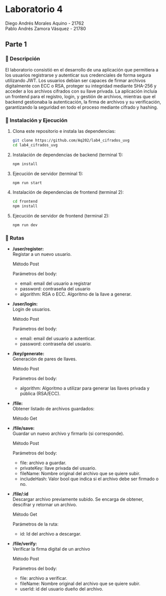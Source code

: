 # Laboratorio 4

Diego Andrés Morales Aquino - 21762<br>
Pablo Andrés Zamora Vásquez - 21780<br>

## Parte 1

### 📜 Descripción

El laboratorio consistió en el desarrollo de una aplicación que permitiera a los usuarios registrarse y autenticar sus credenciales de forma segura utilizando JWT. Los usuarios debían ser capaces de firmar archivos digitalmente con ECC o RSA, proteger su integridad mediante SHA-256 y acceder a los archivos cifrados con su llave privada. La aplicación incluía un frontend para el registro, login, y gestión de archivos, mientras que el backend gestionaba la autenticación, la firma de archivos y su verificación, garantizando la seguridad en todo el proceso mediante cifrado y hashing.

### 🚀 Instalación y Ejecución

1. Clona este repositorio e instala las dependencias:

    ```bash
    git clone https://github.com/Aq202/lab4_cifrados_uvg
    cd lab4_cifrados_uvg
    ```

2. Instalación de dependencias de backend (terminal 1):

    ```bash
    npm install
    ```
3. Ejecución de servidor (terminal 1):
    ```bash
    npm run start
    ```

4. Instalación de dependencias de frontend (terminal 2):

    ```bash
    cd frontend
    npm install
    ```

5. Ejecución de servidor de frontend (terminal 2):

    ```bash
    npm run dev
    ``` 

### 📜 Rutas

* **/user/register:** <br>
    Registar a un nuevo usuario.

    Método Post

    Parámetros del body: 

    - email: email del usuario a registrar
    - password: contraseña del usuario
    - algorithm: RSA o ECC. Algoritmo de la llave a generar.

* **/user/login:** <br>
    Login de usuarios.

    Método Post

    Parámetros del body: 

    - email: email del usuario a autenticar.
    - password: contraseña del usuario.

* **/key/generate:** <br>
    Generación de pares de llaves.

    Método Post

    Parámetros del body:

    - algorithm: Algoritmo a utilizar para generar las llaves privada y pública (RSA/ECC).

* **/file:** <br> 
    Obtener listado de archivos guardados:

    Método Get


* **/file/save:** <br> 
    Guardar un nuevo archivo y firmarlo (si corresponde).

    Método Post

    Parámetros del body: 

    - file: archivo a guardar.
    - privateKey: llave privada del usuario.
    - fileName: Nombre original del archivo que se quiere subir.
    - includeHash: Valor bool que indica si el archivo debe ser firmado o no.


* **/file/:id** <br> 
    Descargar archivo previamente subido. Se encarga de obtener, descifrar y retornar un archivo.

    Método Get

    Parámetros de la ruta:

    - id: Id del archivo a descargar.


* **/file/verify:** <br> 
    Verificar la firma digital de un archivo

    Método Post

    Parámetros del body: 

   - file: archivo a verificar.
    - fileName: Nombre original del archivo que se quiere subir.
    - userId: id del usuario dueño del archivo.

